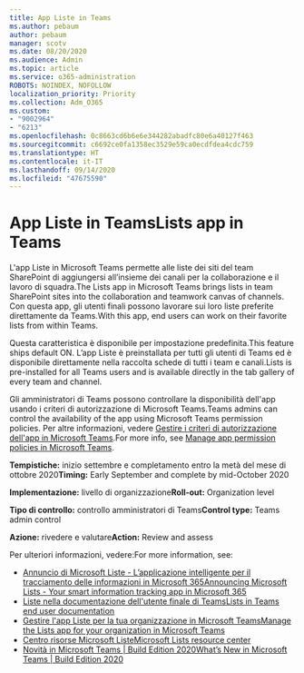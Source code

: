 ```yaml
---
title: App Liste in Teams
ms.author: pebaum
author: pebaum
manager: scotv
ms.date: 08/20/2020
ms.audience: Admin
ms.topic: article
ms.service: o365-administration
ROBOTS: NOINDEX, NOFOLLOW
localization_priority: Priority
ms.collection: Adm_O365
ms.custom:
- "9002964"
- "6213"
ms.openlocfilehash: 0c8663cd6b6e6e344282abadfc80e6a40127f463
ms.sourcegitcommit: c6692ce0fa1358ec3529e59ca0ecdfdea4cdc759
ms.translationtype: HT
ms.contentlocale: it-IT
ms.lasthandoff: 09/14/2020
ms.locfileid: "47675590"
---
```

# <a name="lists-app-in-teams"></a><span data-ttu-id="b8dac-102">App Liste in Teams</span><span class="sxs-lookup"><span data-stu-id="b8dac-102">Lists app in Teams</span></span>

<span data-ttu-id="b8dac-103">L'app Liste in Microsoft Teams permette alle liste dei siti del team SharePoint di aggiungersi all’insieme dei canali per la collaborazione e il lavoro di squadra.</span><span class="sxs-lookup"><span data-stu-id="b8dac-103">The Lists app in Microsoft Teams brings lists in team SharePoint sites into the collaboration and teamwork canvas of channels.</span></span> <span data-ttu-id="b8dac-104">Con questa app, gli utenti finali possono lavorare sui loro liste preferite direttamente da Teams.</span><span class="sxs-lookup"><span data-stu-id="b8dac-104">With this app, end users can work on their favorite lists from within Teams.</span></span>  

<span data-ttu-id="b8dac-105">Questa caratteristica è disponibile per impostazione predefinita.</span><span class="sxs-lookup"><span data-stu-id="b8dac-105">This feature ships default ON.</span></span> <span data-ttu-id="b8dac-106">L’app Liste è preinstallata per tutti gli utenti di Teams ed è disponibile direttamente nella raccolta schede di tutti i team e canali.</span><span class="sxs-lookup"><span data-stu-id="b8dac-106">Lists is pre-installed for all Teams users and is available directly in the tab gallery of every team and channel.</span></span>  

<span data-ttu-id="b8dac-107">Gli amministratori di Teams possono controllare la disponibilità dell'app usando i criteri di autorizzazione di Microsoft Teams.</span><span class="sxs-lookup"><span data-stu-id="b8dac-107">Teams admins can control the availability of the app using Microsoft Teams permission policies.</span></span> <span data-ttu-id="b8dac-108">Per altre informazioni, vedere [Gestire i criteri di autorizzazione dell'app in Microsoft Teams](https://docs.microsoft.com/microsoftteams/teams-app-permission-policies).</span><span class="sxs-lookup"><span data-stu-id="b8dac-108">For more info, see [Manage app permission policies in Microsoft Teams](https://docs.microsoft.com/microsoftteams/teams-app-permission-policies).</span></span>

<span data-ttu-id="b8dac-109">**Tempistiche:** inizio settembre e completamento entro la metà del mese di ottobre 2020</span><span class="sxs-lookup"><span data-stu-id="b8dac-109">**Timing:** Early September and complete by mid-October 2020</span></span>  

<span data-ttu-id="b8dac-110">**Implementazione:** livello di organizzazione</span><span class="sxs-lookup"><span data-stu-id="b8dac-110">**Roll-out:** Organization level</span></span>  

<span data-ttu-id="b8dac-111">**Tipo di controllo:**  controllo amministratori di Teams</span><span class="sxs-lookup"><span data-stu-id="b8dac-111">**Control type:**  Teams admin control</span></span>  

<span data-ttu-id="b8dac-112">**Azione:**  rivedere e valutare</span><span class="sxs-lookup"><span data-stu-id="b8dac-112">**Action:**  Review and assess</span></span>

<span data-ttu-id="b8dac-113">Per ulteriori informazioni, vedere:</span><span class="sxs-lookup"><span data-stu-id="b8dac-113">For more information, see:</span></span> 

- [<span data-ttu-id="b8dac-114">Annuncio di Microsoft Liste - L’applicazione intelligente per il tracciamento delle informazioni in Microsoft 365</span><span class="sxs-lookup"><span data-stu-id="b8dac-114">Announcing Microsoft Lists - Your smart information tracking app in Microsoft 365</span></span>](https://techcommunity.microsoft.com/t5/microsoft-365-blog/announcing-microsoft-lists-your-smart-information-tracking-app/ba-p/1372233)
- [<span data-ttu-id="b8dac-115">Liste nella documentazione dell'utente finale di Teams</span><span class="sxs-lookup"><span data-stu-id="b8dac-115">Lists in Teams end user documentation</span></span>](https://support.microsoft.com/office/get-started-with-lists-in-microsoft-taeams-c971e46b-b36c-491b-9c35-efeddd0297db)
- [<span data-ttu-id="b8dac-116">Gestire l'app Liste per la tua organizzazione in Microsoft Teams</span><span class="sxs-lookup"><span data-stu-id="b8dac-116">Manage the Lists app for your organization in Microsoft Teams</span></span>](https://docs.microsoft.com/microsoftteams/manage-lists-app)
- [<span data-ttu-id="b8dac-117">Centro risorse Microsoft Liste</span><span class="sxs-lookup"><span data-stu-id="b8dac-117">Microsoft Lists resource center</span></span>](https://aka.ms/MSLists)
- [<span data-ttu-id="b8dac-118">Novità in Microsoft Teams | Build Edition 2020</span><span class="sxs-lookup"><span data-stu-id="b8dac-118">What’s New in Microsoft Teams | Build Edition 2020</span></span>](https://techcommunity.microsoft.com/t5/microsoft-teams-blog/what-s-new-in-microsoft-teams-build-edition-2020/ba-p/1394224)